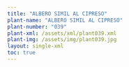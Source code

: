 ```yaml
---
title: "ALBERO SIMIL AL CIPRESO"
plant-name: "ALBERO SIMIL AL CIPRESO"
plant-number: "039"
plant-xml: /assets/xml/plant039.xml
plant-img: /assets/img/plant039.jpg
layout: single-xml
toc: true
---
```

